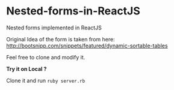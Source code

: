 # Nested-forms-in-ReactJS
Nested forms implemented in ReactJS

Original Idea of the form is taken from here: http://bootsnipp.com/snippets/featured/dynamic-sortable-tables

Feel free to clone and modify it.

**Try it on Local ?**

Clone it and run `ruby server.rb`
